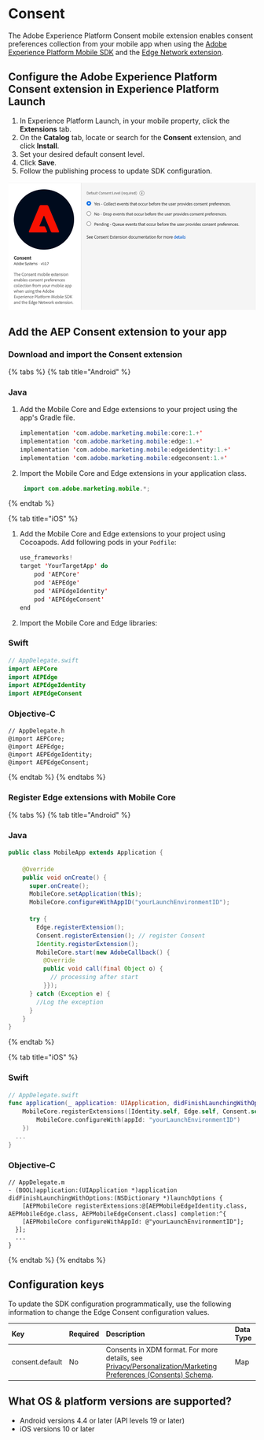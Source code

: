 # Consent

The Adobe Experience Platform Consent mobile extension enables consent preferences collection from your mobile app when using the [Adobe Experience Platform Mobile SDK](https://aep-sdks.gitbook.io/docs/v/AEP-Edge-Docs/using-mobile-extensions/mobile-core) and the [Edge Network extension](https://aep-sdks.gitbook.io/docs/v/AEP-Edge-Docs/using-mobile-extensions/adobe-edge).

## Configure the Adobe Experience Platform Consent extension in Experience Platform Launch

1. In Experience Platform Launch, in your mobile property, click the **Extensions** tab.
2. On the **Catalog** tab, locate or search for the **Consent** extension, and click **Install**.
3. Set your desired default consent level.
4. Click **Save**.
5. Follow the publishing process to update SDK configuration.

![AEP Consent extension configuration](../../.gitbook/assets/mobile-edge-consent-launch-configuration.png)

## Add the AEP Consent extension to your app

### Download and import the Consent extension

{% tabs %}
{% tab title="Android" %}
### Java

1. Add the Mobile Core and Edge extensions to your project using the app's Gradle file.

   ```java
   implementation 'com.adobe.marketing.mobile:core:1.+'
   implementation 'com.adobe.marketing.mobile:edge:1.+'
   implementation 'com.adobe.marketing.mobile:edgeidentity:1.+'
   implementation 'com.adobe.marketing.mobile:edgeconsent:1.+'
   ```

2. Import the Mobile Core and Edge extensions in your application class.

   ```java
    import com.adobe.marketing.mobile.*;
   ```
{% endtab %}

{% tab title="iOS" %}
1. Add the Mobile Core and Edge extensions to your project using Cocoapods. Add following pods in your `Podfile`:

   ```swift
   use_frameworks!
   target 'YourTargetApp' do
       pod 'AEPCore'
       pod 'AEPEdge'
       pod 'AEPEdgeIdentity'
       pod 'AEPEdgeConsent'
   end
   ```

2. Import the Mobile Core and Edge libraries:

### Swift

```swift
// AppDelegate.swift
import AEPCore
import AEPEdge
import AEPEdgeIdentity
import AEPEdgeConsent
```

### Objective-C

```text
// AppDelegate.h
@import AEPCore;
@import AEPEdge;
@import AEPEdgeIdentity;
@import AEPEdgeConsent;
```
{% endtab %}
{% endtabs %}

### Register Edge extensions with Mobile Core

{% tabs %}
{% tab title="Android" %}
### Java

```java
public class MobileApp extends Application {

    @Override
    public void onCreate() {
      super.onCreate();
      MobileCore.setApplication(this);
      MobileCore.configureWithAppID("yourLaunchEnvironmentID");

      try {
        Edge.registerExtension();
        Consent.registerExtension(); // register Consent
        Identity.registerExtension();
        MobileCore.start(new AdobeCallback() {
          @Override
          public void call(final Object o) {
            // processing after start
          }});
      } catch (Exception e) {
        //Log the exception
      }
    }
}
```
{% endtab %}

{% tab title="iOS" %}
### Swift

```swift
// AppDelegate.swift
func application(_ application: UIApplication, didFinishLaunchingWithOptions launchOptions: [UIApplication.LaunchOptionsKey: Any]?) -> Bool {
    MobileCore.registerExtensions([Identity.self, Edge.self, Consent.self], {
        MobileCore.configureWith(appId: "yourLaunchEnvironmentID")
    })
  ...
}
```

### Objective-C

```text
// AppDelegate.m
- (BOOL)application:(UIApplication *)application didFinishLaunchingWithOptions:(NSDictionary *)launchOptions {
    [AEPMobileCore registerExtensions:@[AEPMobileEdgeIdentity.class, AEPMobileEdge.class, AEPMobileEdgeConsent.class] completion:^{
    [AEPMobileCore configureWithAppId: @"yourLaunchEnvironmentID"];
  }];
  ...
}
```
{% endtab %}
{% endtabs %}

## Configuration keys

To update the SDK configuration programmatically, use the following information to change the Edge Consent configuration values.

| Key | Required | Description | Data Type |
| :--- | :--- | :--- | :--- |
| consent.default | No | Consents in XDM format. For more details, see [Privacy/Personalization/Marketing Preferences \(Consents\) Schema](https://github.com/adobe/xdm/blob/master/docs/reference/mixins/profile/profile-consents.schema.md). | Map |

## What OS & platform versions are supported?

* Android versions 4.4 or later \(API levels 19 or later\)
* iOS versions 10 or later

